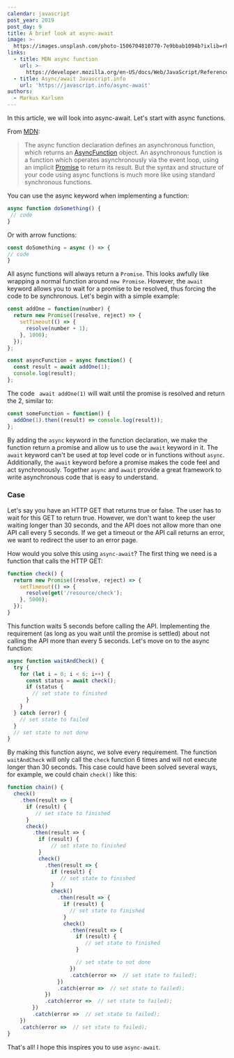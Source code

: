 ```yaml
---
calendar: javascript
post_year: 2019
post_day: 9
title: A brief look at async-await
image: >-
  https://images.unsplash.com/photo-1506704810770-7e9bbab1094b?ixlib=rb-1.2.1&auto=format&fit=crop&w=1500&q=80
links:
  - title: MDN async function
    url: >-
      https://developer.mozilla.org/en-US/docs/Web/JavaScript/Reference/Statements/async_function
  - title: Async/await Javascript.info
    url: 'https://javascript.info/async-await'
authors:
  - Markus Karlsen
---
```

In this article, we will look into async-await. Let's start with async functions.

From [MDN](https://developer.mozilla.org/en-US/docs/Web/JavaScript/Reference/Statements/async_function):

 > The async function declaration defines an asynchronous function, which returns an [AsyncFunction](https://developer.mozilla.org/en-US/docs/Web/JavaScript/Reference/Global_Objects/AsyncFunction) object. An asynchronous function is a function which operates asynchronously via the event loop, using an implicit [Promise](https://developer.mozilla.org/en-US/docs/Web/JavaScript/Reference/Global_Objects/Promise) to return its result. But the syntax and structure of your code using async functions is much more like using standard synchronous functions.


You can use the async keyword when implementing a function:
```js
async function doSomething() {
 // code
}
```

Or with arrow functions:

```js
const doSomething = async () => {
// code
}
```

All async functions will always return a ```Promise```. This looks awfully like wrapping a normal function around ```new Promise```. However, the ```await``` keyword allows you to wait for a promise to be resolved, thus forcing the code to be synchronous. Let's begin with a simple example:
```js
const addOne = function(number) {
  return new Promise((resolve, reject) => {
    setTimeout(() => {
      resolve(number + 1);
    }, 1000);
  });
};

const asyncFunction = async function() {
  const result = await addOne(1);
  console.log(result);
};
```
The code ``` await addOne(1)``` will wait until the promise is resolved and return the 2, similar to:

```js
const someFunction = function() {
  addOne(1).then((result) => console.log(result));
};
```

By adding the ```async``` keyword in the function declaration, we make the function return a promise and allow us to use the ```await``` keyword in it. The ```await``` keyword can't be used at top level code or in functions without ```async```. Additionally, the ```await``` keyword before a promise makes the code feel and act synchronously. Together ```async``` and ```await``` provide a great framework to write asynchronous code that is easy to understand. 

### Case
Let's say you have an HTTP GET that returns true or false. The user has to wait for this GET to return true. However, we don't want to keep the user waiting longer than 30 seconds, and the API does not allow more than one API call every 5 seconds. If we get a timeout or the API call returns an error, we want to redirect the user to an error page.

How would you solve this using ```async-await```? The first thing we need is a function that calls the HTTP GET:

```js
function check() {
  return new Promise((resolve, reject) => {
    setTimeout(() => {
      resolve(get('/resource/check');
    }, 5000);
  });
}

```

This function waits 5 seconds before calling the API. Implementing the requirement (as long as you wait until the promise is settled) about not calling the API more than every 5 seconds. Let's move on to the async function:

```js
async function waitAndCheck() {
  try {
    for (let i = 0; i < 6; i++) {
      const status = await check();
      if (status {
        // set state to finished
      }
    }
  } catch (error) {
    // set state to failed
  }
  // set state to not done
}

```
By making this function async, we solve every requirement. The function ```waitAndCheck``` will only call the ```check``` function 6 times and will not execute longer than 30 seconds. This case could have been solved several ways, for example, we could chain ```check()``` like this:

```js
function chain() {
  check()
    .then(result => {
      if (result) {
         // set state to finished
      }
      check()
        .then(result => {
          if (result) {
              // set state to finished
          }
          check()
            .then(result => {
              if (result) {
                 // set state to finished
              }
              check()
                .then(result => {
                  if (result) {
                    // set state to finished
                  }
                  check()
                    .then(result => {
                      if (result) {
                         // set state to finished
                      }

                      // set state to not done
                    })
                    .catch(error =>  // set state to failed);
                })
                .catch(error =>  // set state to failed);
            })
            .catch(error =>  // set state to failed);
        })
        .catch(error =>  // set state to failed);
    })
    .catch(error =>  // set state to failed);
}
```

That's all! I hope this inspires you to use ```async-await```.
